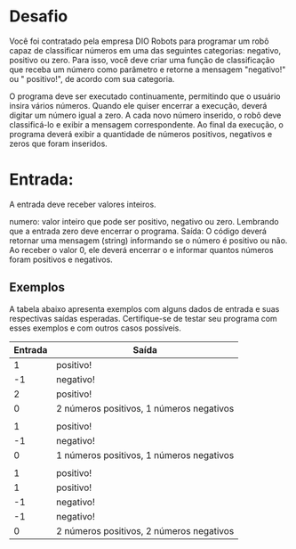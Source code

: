 # Desafio
Você foi contratado pela empresa DIO Robots para programar um robô capaz de classificar números em uma das seguintes categorias: negativo, positivo ou zero. Para isso, 
você deve criar uma função de classificação que receba um número como parâmetro e retorne a mensagem "negativo!" ou " positivo!", de acordo com sua categoria.

O programa deve ser executado continuamente, permitindo que o usuário insira vários números. Quando ele quiser encerrar a execução, deverá digitar um número igual a zero. 
A cada novo número inserido, o robô deve classificá-lo e exibir a mensagem correspondente. Ao final da execução, o programa deverá exibir a quantidade de números positivos, 
negativos e zeros que foram inseridos.

# Entrada:
A entrada deve receber valores inteiros.

numero: valor inteiro que pode ser positivo, negativo ou zero. Lembrando que a entrada zero deve encerrar o programa.
Saída:
O código deverá retornar uma mensagem (string) informando se o número é positivo ou não. Ao receber o valor 0, ele deverá encerrar o e informar quantos números foram positivos e negativos.

## Exemplos
A tabela abaixo apresenta exemplos com alguns dados de entrada e suas respectivas saídas esperadas. Certifique-se de testar seu programa com esses exemplos e com outros casos possíveis.

| Entrada	| Saída |
| - | - |
| 1 | positivo! |
| -1 | negativo! |
| 2 | positivo! |
| 0 | 2 números positivos, 1 números negativos |
|  |  |
| 1 | positivo! |
| -1 | negativo! |
| 0 | 1 números positivos, 1 números negativos |
|  |  |
| 1 | positivo! |
| 1 | positivo! |
| -1 | negativo! |
| -1  | negativo! |
| 0 | 2 números positivos, 2 números negativos |

